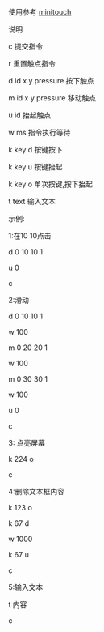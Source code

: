使用参考 [minitouch](https://github.com/DeviceFarmer/minitouch)

说明

c 提交指令

r 重置触点指令

d id x y pressure 按下触点

m id x y pressure 移动触点

u id 抬起触点

w ms 指令执行等待

k key d 按键按下

k key u 按键抬起

k key o 单次按键,按下抬起

t text 输入文本

示例:

1:在10 10点击

d 0 10 10 1

u 0

c

2:滑动

d 0 10 10 1

w 100

m 0 20 20 1

w 100

m 0 30 30 1

w 100

u 0

c

3: 点亮屏幕

k 224 o

c

4:删除文本框内容

k 123 o

k 67 d

w 1000

k 67 u

c

5:输入文本

t 内容

c
